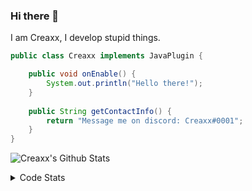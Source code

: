 ### Hi there 👋

I am Creaxx, I develop stupid things. 

```java
public class Creaxx implements JavaPlugin {

    public void onEnable() {
        System.out.println("Hello there!");
    }
    
    public String getContactInfo() {
        return "Message me on discord: Creaxx#0001";
    }
}
```

![Creaxx's Github Stats](https://github-readme-stats.vercel.app/api?username=CreaxxOG&show_icons=true&theme=dark&count_private=true)

<details>
  <summary>Code Stats</summary>

<!--START_SECTION:waka-->
![Code Time](http://img.shields.io/badge/Code%20Time-1%2C059%20hrs%2044%20mins-blue)

![Lines of code](https://img.shields.io/badge/From%20Hello%20World%20I%27ve%20Written-166%20lines%20of%20code-blue)

**🐱 My GitHub Data** 

> 🏆 38 Contributions in the Year 2023
 > 
> 📦 66.2 kB Used in GitHub's Storage 
 > 
> 🚫 Not Opted to Hire
 > 
> 📜 4 Public Repositories 
 > 
> 🔑 2 Private Repositories  
 > 
**I'm an Early 🐤** 

```text
🌞 Morning    39 commits     █░░░░░░░░░░░░░░░░░░░░░░░░   5.14% 
🌆 Daytime    391 commits    █████████████░░░░░░░░░░░░   51.52% 
🌃 Evening    310 commits    ██████████░░░░░░░░░░░░░░░   40.84% 
🌙 Night      19 commits     ░░░░░░░░░░░░░░░░░░░░░░░░░   2.5%

```
📅 **I'm Most Productive on Saturday** 

```text
Monday       77 commits     ██░░░░░░░░░░░░░░░░░░░░░░░   10.14% 
Tuesday      85 commits     ██░░░░░░░░░░░░░░░░░░░░░░░   11.2% 
Wednesday    107 commits    ███░░░░░░░░░░░░░░░░░░░░░░   14.1% 
Thursday     90 commits     ███░░░░░░░░░░░░░░░░░░░░░░   11.86% 
Friday       96 commits     ███░░░░░░░░░░░░░░░░░░░░░░   12.65% 
Saturday     200 commits    ██████░░░░░░░░░░░░░░░░░░░   26.35% 
Sunday       104 commits    ███░░░░░░░░░░░░░░░░░░░░░░   13.7%

```


📊 **This Week I Spent My Time On** 

```text
💬 Programming Languages: 
Java                     22 hrs              ██████████████████████░░░   87.99% 
YAML                     53 mins             █░░░░░░░░░░░░░░░░░░░░░░░░   3.55% 
XML                      47 mins             ░░░░░░░░░░░░░░░░░░░░░░░░░   3.15% 
Kotlin                   46 mins             ░░░░░░░░░░░░░░░░░░░░░░░░░   3.11% 
GitIgnore file           22 mins             ░░░░░░░░░░░░░░░░░░░░░░░░░   1.52%

🔥 Editors: 
IntelliJ                 25 hrs              █████████████████████████   100.0%

```

**I Mostly Code in Java** 

```text
Java                     13 repos            ████████████████░░░░░░░░░   65.0% 
Kotlin                   6 repos             ███████░░░░░░░░░░░░░░░░░░   30.0% 
EJS                      1 repo              █░░░░░░░░░░░░░░░░░░░░░░░░   5.0%

```



 Last Updated on 03/01/2023 01:36:41 UTC
<!--END_SECTION:waka-->
</details>
